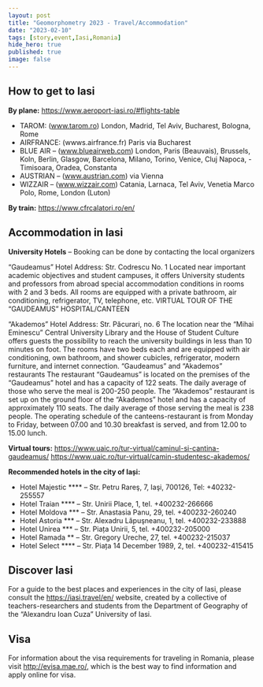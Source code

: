 ```yaml
---
layout: post
title: "Geomorphometry 2023 - Travel/Accommodation"
date: "2023-02-10"
tags: [story,event,Iasi,Romania]
hide_hero: true
published: true
image: false
---
```



## How to get to Iasi

**By plane:** https://www.aeroport-iasi.ro/#flights-table

- TAROM: (www.tarom.ro) London, Madrid, Tel Aviv, Bucharest, Bologna, Rome
- AIRFRANCE: (wwws.airfrance.fr) Paris via Bucharest
- BLUE AIR – (www.blueairweb.com) London, Paris (Beauvais), Brussels, Koln, Berlin, Glasgow, Barcelona, Milano, Torino, Venice, Cluj Napoca, - Timisoara, Oradea, Constanta
- AUSTRIAN – (www.austrian.com) via Vienna
- WIZZAIR – (www.wizzair.com) Catania, Larnaca, Tel Aviv, Venetia Marco Polo, Rome, London (Luton)


**By train:** https://www.cfrcalatori.ro/en/


## Accommodation in Iasi

**University Hotels** – Booking can be done by contacting the local organizers

“Gaudeamus” Hotel
Address: Str. Codrescu No. 1
Located near important academic objectives and student campuses, it offers University students and professors from abroad special accommodation conditions in rooms with 2 and 3 beds.
All rooms are equipped with a private bathroom, air conditioning, refrigerator, TV, telephone, etc.
VIRTUAL TOUR OF THE “GAUDEAMUS” HOSPITAL/CANTEEN

“Akademos” Hotel
Address: Str. Păcurari, no. 6
The location near the “Mihai Eminescu” Central University Library and the House of Student Culture offers guests the possibility to reach the university buildings in less than 10 minutes on foot.
The rooms have two beds each and are equipped with air conditioning, own bathroom, and shower cubicles, refrigerator, modern furniture, and internet connection.
“Gaudeamus” and “Akademos” restaurants
The restaurant “Gaudeamus” is located on the premises of the “Gaudeamus” hotel and has a capacity of 122 seats. The daily average of those who serve the meal is 200-250 people.
The “Akademos” restaurant is set up on the ground floor of the “Akademos” hotel and has a capacity of approximately 110 seats. The daily average of those serving the meal is 238 people.
The operating schedule of the canteens-restaurant is from Monday to Friday, between 07.00 and 10.30 breakfast is served, and from 12.00 to 15.00 lunch.


**Virtual tours:**
https://www.uaic.ro/tur-virtual/caminul-si-cantina-gaudeamus/
https://www.uaic.ro/tur-virtual/camin-studentesc-akademos/


**Recommended hotels in the city of Iași:**

- Hotel Majestic **** – Str. Petru Rareş, 7, Iaşi, 700126, Tel: +40232-255557
- Hotel Traian **** – Str. Unirii Place, 1, tel. +400232-266666
- Hotel Moldova *** – Str. Anastasia Panu, 29, tel. +400232-260240
- Hotel Astoria *** – Str. Alexadru Lăpuşneanu, 1, tel. +400232-233888
- Hotel Unirea *** – Str. Piața Unirii, 5, tel. +400232-205000
- Hotel Ramada ** – Str. Gregory Ureche, 27, tel. +400232-215037
- Hotel Select **** – Str. Piața 14 December 1989, 2, tel. +400232-415415


## Discover Iasi


For a guide to the best places and experiences in the city of Iasi, please consult the https://iasi.travel/en/ website, created by a collective of teachers-researchers and students from the Department of Geography of the “Alexandru Ioan Cuza” University of Iasi.


## Visa

For information about the visa requirements for traveling in Romania, please visit http://evisa.mae.ro/, which is the best way to find information and apply online for visa.